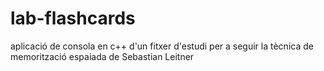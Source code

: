 # lab-flashcards
aplicació de consola en c++ d'un fitxer d'estudi per a seguir la tècnica de memorització espaiada de Sebastian Leitner  
